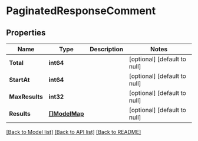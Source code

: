 # PaginatedResponseComment

## Properties
Name | Type | Description | Notes
------------ | ------------- | ------------- | -------------
**Total** | **int64** |  | [optional] [default to null]
**StartAt** | **int64** |  | [optional] [default to null]
**MaxResults** | **int32** |  | [optional] [default to null]
**Results** | [**[]ModelMap**](map.md) |  | [optional] [default to null]

[[Back to Model list]](../README.md#documentation-for-models) [[Back to API list]](../README.md#documentation-for-api-endpoints) [[Back to README]](../README.md)


